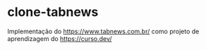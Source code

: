 # clone-tabnews
Implementação do https://www.tabnews.com.br/ como projeto de aprendizagem do https://curso.dev/
